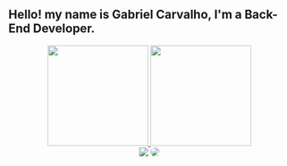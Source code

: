 ## Hello! my name is Gabriel Carvalho, I'm a Back-End Developer.

<div align="center">
   <a href="https://github.com/gabrielCarvalhoGit">
   <img height= "180em" src= "https://github-readme-stats.vercel.app/api?username=gabrielCarvalhoGit&show_icons=true&theme=gotham&hide_border=true"/>
   <img height= "180em" src= "https://github-readme-stats.vercel.app/api/top-langs/?username=gabrielCarvalhoGit&layout=compact&theme=gotham&langs_count=10&hide_border=true"/>
</div>

<div align="center">
   <a href="mailto:gabriel.carvalhogss@gmail.com" target="_blank"><img src="https://img.shields.io/badge/-Gmail-%23333?style=for-the-badge&logo=gmail&logoColor=white"></a>
   <a href="linkedin.com/in/gabriel-da-silva-carvalho-8802a1232/" target="_blank"><img src="https://img.shields.io/badge/-LinkedIn-%230077B5?style=for-the-badge&logo=linkedin&logoColor=white" style="border-radius: 30px" target="_blank"></a> 
</div>
